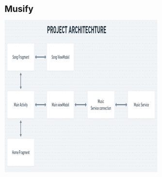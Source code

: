 # Musify
<img src = "https://github.com/Brutevision/Musify/blob/master/app/src/main/res/drawable/architechture.PNG" height="500" width="1000"/>
